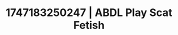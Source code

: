 ---
categories:
- Whispered desires
- Workplace fantasy
- Sensual slow talk
- Curvy bodies
- Erotic close-up
image: /assets/images/1747183250247.webp
layout: post
seo:
  description: Featured content with premium Scat Fetish, ABDL Play. HD images available.
  keywords: Scat Fetish, ABDL Play
  og_image: /assets/images/1747183250247.webp
  schema_type: VisualArtwork
tags:
- '#1747183250247'
- Scat Fetish
- ABDL Play
title: 1747183250247 | ABDL Play Scat Fetish
---